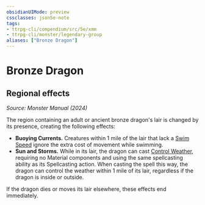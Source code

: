 ```yaml
---
obsidianUIMode: preview
cssclasses: json5e-note
tags:
- ttrpg-cli/compendium/src/5e/xmm
- ttrpg-cli/monster/legendary-group
aliases: ["Bronze Dragon"]
---
```

# Bronze Dragon

## Regional effects
_Source: Monster Manual (2024)_

The region containing an adult or ancient bronze dragon's lair is changed by its presence, creating the following effects:

- **Buoying Currents.** Creatures within 1 mile of the lair that lack a [Swim Speed](3-Compendium/rules/variant-rules/swim-speed-xphb.md) ignore the extra cost of movement while swimming.  
- **Sun and Storms.** While in its lair, the dragon can cast [Control Weather](3-Compendium/spells/control-weather-xphb.md), requiring no Material components and using the same spellcasting ability as its Spellcasting action. When casting the spell this way, the dragon can control the weather within 1 mile of its lair, regardless if the dragon is inside or outside.  

If the dragon dies or moves its lair elsewhere, these effects end immediately.
